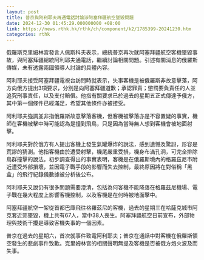 ```yaml
---
layout: post
title: 普京與阿利耶夫再通電話討論涉阿塞拜疆航空墜毀問題
date: 2024-12-30 01:45:29.000000000 +08:00
link: https://news.rthk.hk/rthk/ch/component/k2/1785399-20241230.htm
categories: rthk
---
```


俄羅斯克里姆林宮發言人佩斯科夫表示，總統普京再次就阿塞拜疆航空客機墜毀事故，與阿塞拜疆總統阿利耶夫通電話，繼續討論相關問題。引述有關消息的俄羅斯傳媒，未有透露兩國領導人討論的具體內容。

阿利耶夫接受阿塞拜疆電視台訪問時就表示，失事客機是被俄羅斯非故意擊落，阿方向俄方提出3項要求，分別是向阿塞拜疆道歉；承認罪責；懲罰要負責任的人並追究刑事責任，以及支付賠償。他指有關要求已於過去的星期五正式傳達予俄方，其中第一個條件已經滿足，希望其他條件亦被接受。

阿利耶夫強調並非指俄羅斯故意擊落客機，但客機被擊落亦是不容置疑的事實，機師在客機被擊中時可能認為是撞到飛鳥，只是因為當時無人想到客機會被地面射擊。

阿利耶夫對於俄方有人提出客機上發生氣罐爆炸的說法，感到遺憾及驚訝，形容是荒謬的猜測。他指客機由於遭受射擊，機尾嚴重受損，機身布滿孔洞，可完全排除鳥群撞擊的說法。初步調查得出的事實表明，客機是在俄羅斯境內的格羅茲尼市附近遭受外部損壞，並因電子戰手段的影響而失去控制，最終原因將在對俗稱「黑盒」的飛行紀錄儀數據被分析後公布。

阿利耶夫又說仍有很多問題需要澄清，包括為何客機不能降落在格羅茲尼機場、電子戰在幾大程度上影響客機控制，以及客機是在何時被地面擊中。

阿塞拜疆航空一架從首都巴庫飛往格羅茲尼的客機，過去的星期三在哈薩克城市阿克套近郊墜毀，機上共有67人，當中38人喪生。阿塞拜疆航空日前宣布，外部物理與技術干擾是導致客機失事的一個因素。

普京在過去的星期六，首次就事件致電阿利耶夫；普京在通話中對客機在俄羅斯領空發生的悲劇事件致歉。克里姆林宮的相關聲明無提及客機是否被俄方炮火波及而失事。
